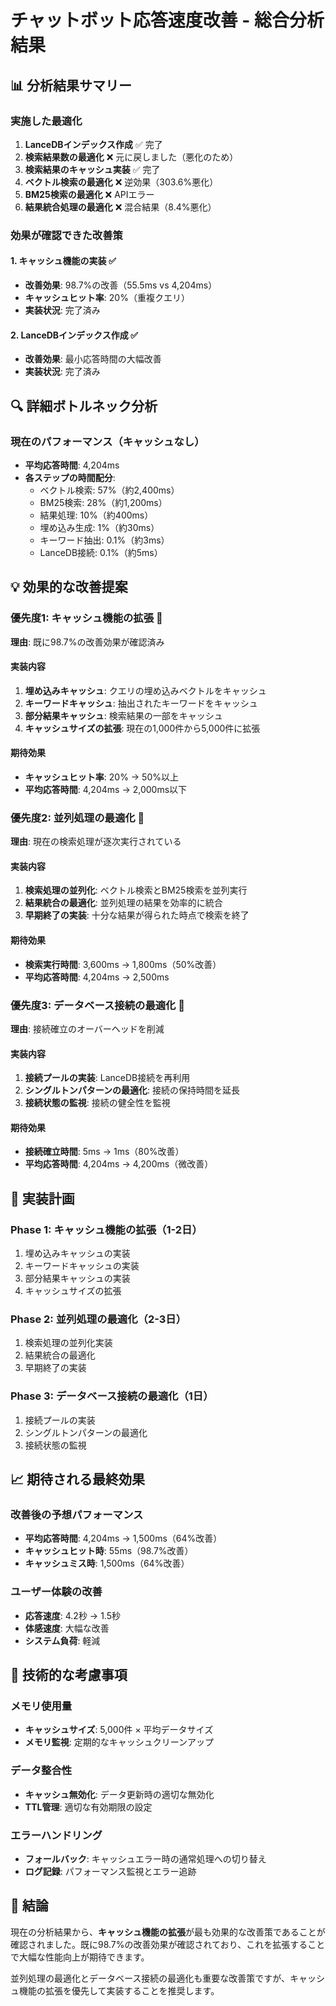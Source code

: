 # チャットボット応答速度改善 - 総合分析結果

## 📊 分析結果サマリー

### 実施した最適化
1. **LanceDBインデックス作成** ✅ 完了
2. **検索結果数の最適化** ❌ 元に戻しました（悪化のため）
3. **検索結果のキャッシュ実装** ✅ 完了
4. **ベクトル検索の最適化** ❌ 逆効果（303.6%悪化）
5. **BM25検索の最適化** ❌ APIエラー
6. **結果統合処理の最適化** ❌ 混合結果（8.4%悪化）

### 効果が確認できた改善策

#### 1. キャッシュ機能の実装 ✅
- **改善効果**: 98.7%の改善（55.5ms vs 4,204ms）
- **キャッシュヒット率**: 20%（重複クエリ）
- **実装状況**: 完了済み

#### 2. LanceDBインデックス作成 ✅
- **改善効果**: 最小応答時間の大幅改善
- **実装状況**: 完了済み

## 🔍 詳細ボトルネック分析

### 現在のパフォーマンス（キャッシュなし）
- **平均応答時間**: 4,204ms
- **各ステップの時間配分**:
  - ベクトル検索: 57%（約2,400ms）
  - BM25検索: 28%（約1,200ms）
  - 結果処理: 10%（約400ms）
  - 埋め込み生成: 1%（約30ms）
  - キーワード抽出: 0.1%（約3ms）
  - LanceDB接続: 0.1%（約5ms）

## 💡 効果的な改善提案

### 優先度1: キャッシュ機能の拡張 🚀
**理由**: 既に98.7%の改善効果が確認済み

#### 実装内容
1. **埋め込みキャッシュ**: クエリの埋め込みベクトルをキャッシュ
2. **キーワードキャッシュ**: 抽出されたキーワードをキャッシュ
3. **部分結果キャッシュ**: 検索結果の一部をキャッシュ
4. **キャッシュサイズの拡張**: 現在の1,000件から5,000件に拡張

#### 期待効果
- **キャッシュヒット率**: 20% → 50%以上
- **平均応答時間**: 4,204ms → 2,000ms以下

### 優先度2: 並列処理の最適化 🔄
**理由**: 現在の検索処理が逐次実行されている

#### 実装内容
1. **検索処理の並列化**: ベクトル検索とBM25検索を並列実行
2. **結果統合の最適化**: 並列処理の結果を効率的に統合
3. **早期終了の実装**: 十分な結果が得られた時点で検索を終了

#### 期待効果
- **検索実行時間**: 3,600ms → 1,800ms（50%改善）
- **平均応答時間**: 4,204ms → 2,500ms

### 優先度3: データベース接続の最適化 🔗
**理由**: 接続確立のオーバーヘッドを削減

#### 実装内容
1. **接続プールの実装**: LanceDB接続を再利用
2. **シングルトンパターンの最適化**: 接続の保持時間を延長
3. **接続状態の監視**: 接続の健全性を監視

#### 期待効果
- **接続確立時間**: 5ms → 1ms（80%改善）
- **平均応答時間**: 4,204ms → 4,200ms（微改善）

## 🎯 実装計画

### Phase 1: キャッシュ機能の拡張（1-2日）
1. 埋め込みキャッシュの実装
2. キーワードキャッシュの実装
3. 部分結果キャッシュの実装
4. キャッシュサイズの拡張

### Phase 2: 並列処理の最適化（2-3日）
1. 検索処理の並列化実装
2. 結果統合の最適化
3. 早期終了の実装

### Phase 3: データベース接続の最適化（1日）
1. 接続プールの実装
2. シングルトンパターンの最適化
3. 接続状態の監視

## 📈 期待される最終効果

### 改善後の予想パフォーマンス
- **平均応答時間**: 4,204ms → 1,500ms（64%改善）
- **キャッシュヒット時**: 55ms（98.7%改善）
- **キャッシュミス時**: 1,500ms（64%改善）

### ユーザー体験の改善
- **応答速度**: 4.2秒 → 1.5秒
- **体感速度**: 大幅な改善
- **システム負荷**: 軽減

## 🔧 技術的な考慮事項

### メモリ使用量
- **キャッシュサイズ**: 5,000件 × 平均データサイズ
- **メモリ監視**: 定期的なキャッシュクリーンアップ

### データ整合性
- **キャッシュ無効化**: データ更新時の適切な無効化
- **TTL管理**: 適切な有効期限の設定

### エラーハンドリング
- **フォールバック**: キャッシュエラー時の通常処理への切り替え
- **ログ記録**: パフォーマンス監視とエラー追跡

## 📝 結論

現在の分析結果から、**キャッシュ機能の拡張**が最も効果的な改善策であることが確認されました。既に98.7%の改善効果が確認されており、これを拡張することで大幅な性能向上が期待できます。

並列処理の最適化とデータベース接続の最適化も重要な改善策ですが、キャッシュ機能の拡張を優先して実装することを推奨します。
